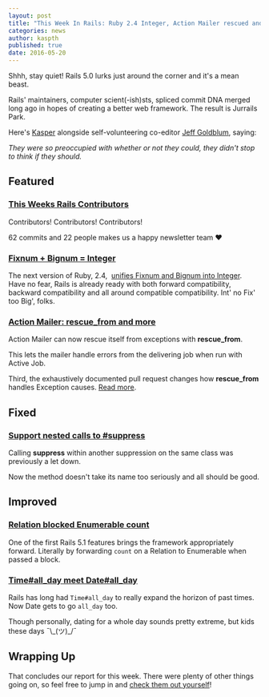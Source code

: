 ```yaml
---
layout: post
title: "This Week In Rails: Ruby 2.4 Integer, Action Mailer rescued and more!"
categories: news
author: kaspth
published: true
date: 2016-05-20
---
```


Shhh, stay quiet! Rails 5.0 lurks just around the corner and it's a mean beast.&nbsp;

Rails' maintainers, computer scient(-ish)sts, spliced commit DNA merged long ago in hopes of creating a better web framework. The result is Jurrails Park.&nbsp;

Here's [Kasper](%5Bhttps://twitter.com/kaspth%5D(https://twitter.com/kaspth)) alongside self-volunteering co-editor [Jeff Goldblum](%5Bhttps://www.youtube.com/watch?v=lpuS7_NPv6U%5D(https://www.youtube.com/watch?v=lpuS7_NPv6U)), saying:&nbsp;

_They were so preoccupied with whether or not they could, they didn't stop to think if they should._

## Featured

### [This Weeks Rails Contributors](http://contributors.rubyonrails.org/contributors/in-time-window/20160514-20160520)

Contributors! Contributors! Contributors!

62 commits and 22 people makes us a happy newsletter team ❤️

### [Fixnum + Bignum = Integer](https://github.com/rails/rails/pull/25056)

The next version of Ruby, 2.4,&nbsp; [unifies Fixnum and Bignum into Integer](%5Bhttps://bugs.ruby-lang.org/issues/12005%5D(https://bugs.ruby-lang.org/issues/12005)). Have no fear, Rails is already ready with both forward compatibility, backward compatibility and all around compatible compatibility. Int' no Fix' too Big', folks.

### [Action Mailer: rescue\_from and more](https://github.com/rails/rails/pull/25018)

Action Mailer can now rescue itself from exceptions with **rescue\_from**.&nbsp;

This lets the mailer handle errors from the delivering job when run with Active Job.&nbsp;

Third, the exhaustively documented pull request changes how **rescue\_from** handles Exception causes. [Read more](%5Bhttps://github.com/rails/rails/pull/25018%5D(https://github.com/rails/rails/pull/25018)).

## Fixed

### [Support nested calls to #suppress](https://github.com/rails/rails/pull/25009)

Calling **suppress** within another suppression on the same class was previously a let down.&nbsp;

Now the method doesn't take its name too seriously and all should be good.

## Improved

### [Relation blocked Enumerable count](https://github.com/rails/rails/pull/24203)

One of the first Rails 5.1 features brings the framework appropriately forward. Literally by forwarding `count` on a Relation to Enumerable when passed a block.

### [Time#all\_day meet Date#all\_day](https://github.com/rails/rails/pull/24930)

Rails has long had `Time#all_day` to really expand the horizon of past times. Now Date gets to go `all_day` too.

Though personally, dating for a whole day sounds pretty extreme, but kids these days ¯\\_(ツ)\_/¯

## Wrapping Up

That concludes our report for this week. There were plenty of other things going on, so feel free to jump in and [check them out yourself](https://github.com/rails/rails/compare/master@%7B2016-05-14%7D...@%7B2016-05-20%7D)!

